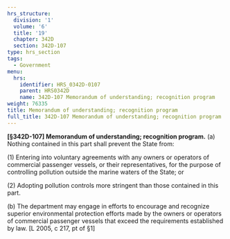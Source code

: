 ```yaml
---
hrs_structure:
  division: '1'
  volume: '6'
  title: '19'
  chapter: 342D
  section: 342D-107
type: hrs_section
tags:
  - Government
menu:
  hrs:
    identifier: HRS_0342D-0107
    parent: HRS0342D
    name: 342D-107 Memorandum of understanding; recognition program
weight: 76335
title: Memorandum of understanding; recognition program
full_title: 342D-107 Memorandum of understanding; recognition program
---
```

**[§342D-107] Memorandum of understanding; recognition program.** (a) Nothing contained in this part shall prevent the State from:

(1) Entering into voluntary agreements with any owners or operators of commercial passenger vessels, or their representatives, for the purpose of controlling pollution outside the marine waters of the State; or

(2) Adopting pollution controls more stringent than those contained in this part.

(b) The department may engage in efforts to encourage and recognize superior environmental protection efforts made by the owners or operators of commercial passenger vessels that exceed the requirements established by law. [L 2005, c 217, pt of §1]